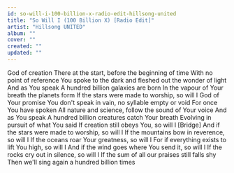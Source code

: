 ```yaml
---
id: so-will-i-100-billion-x-radio-edit-hillsong-united
title: "So Will I (100 Billion X) [Radio Edit]"
artist: "Hillsong UNITED"
album: ""
cover: ""
created: ""
updated: ""
---
```


God of creation
There at the start, before the beginning of time
With no point of reference
You spoke to the dark and fleshed out the wonder of light
And as You speak
A hundred billion galaxies are born
In the vapour of Your breath the planets form
If the stars were made to worship, so will I
God of Your promise
You don't speak in vain, no syllable empty or void
For once You have spoken
All nature and science, follow the sound of Your voice
And as You speak
A hundred billion creatures catch Your breath
Evolving in pursuit of what You said
If creation still obeys You, so will I
[Bridge]
And if the stars were made to worship, so will I
If the mountains bow in reverence, so will I
If the oceans roar Your greatness, so will I
For if everything exists to lift You high, so will I
And if the wind goes where You send it, so will I
If the rocks cry out in silence, so will I
If the sum of all our praises still falls shy
Then we'll sing again a hundred billion times